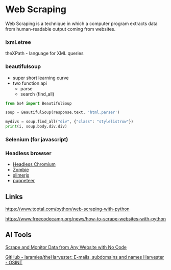 # Web Scraping

Web Scraping is a technique in which a computer program extracts data from human-readable output coming from websites.

### lxml.etree

theXPath - language for XML queries

### beautifulsoup

- super short learning curve
- two function api
    - parse
    - search (find_all)

```python
from bs4 import BeautifulSoup

soup = BeautifulSoup(response.text, 'html.parser')

mydivs = soup.find_all("div", {"class": "stylelistrow"})
print(i, soup.body.div.div)
```

### Selenium (for javascript)

### Headless browser

- [Headless Chromium](https://chromium.googlesource.com/chromium/src/+/lkgr/headless/README)
- [Zombie](https://github.com/assaf/zombie)
- [slimerjs](http://slimerjs.org/)
- [puppeteer](https://github.com/GoogleChrome/puppeteer)

## Links

https://www.toptal.com/python/web-scraping-with-python

https://www.freecodecamp.org/news/how-to-scrape-websites-with-python

## AI Tools

[Scrape and Monitor Data from Any Website with No Code](https://www.browse.ai/)

[GitHub - laramies/theHarvester: E-mails, subdomains and names Harvester - OSINT](https://github.com/laramies/theHarvester)
